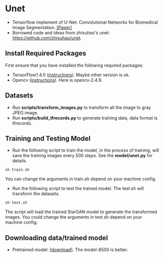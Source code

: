 # Unet 
* Tensorflow implement of U-Net: Convolutional Networks for Biomedical Image Segmentation..[[Paper]](https://arxiv.org/abs/1505.04597)
* Borrowed code and ideas from zhixuhao's unet: https://github.com/zhixuhao/unet.

## Install Required Packages
First ensure that you have installed the following required packages:
* TensorFlow1.4.0 ([instructions](https://www.tensorflow.org/install/)). Maybe other version is ok.
* Opencv ([instructions](https://github.com/opencv/opencv)). Here is opencv-2.4.9.

## Datasets
* Run **scripts/transform_images.py** to transform all the image to gray JPEG image.
* Run **scripts/build_tfrecords.py** to generate training data, data format is tfrecords.

## Training and Testing Model
* Run the following script to train the model, in the process of training, will save the training images every 500 steps. See the **model/unet.py** for details.
```shell
sh train.sh
```
You can change the arguments in train.sh depend on your machine config.
* Run the following script to test the trained model. The test.sh will transform the datasets.
```shell
sh test.sh
```
The script will load the trained StarGAN model to generate the transformed images. You could change the arguments in test.sh depend on your machine config.

## Downloading data/trained model
* Pretrained model: [[download]](https://drive.google.com/open?id=14_8ZthgcpIXdEQEzIENueXv7dGVzHvjK). The model-8500 is better.
